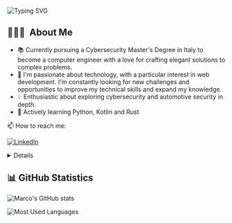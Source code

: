 <p align="left">
  <img src="https://readme-typing-svg.demolab.com?font=Roboto&weight=900&size=31&duration=2500&pause=200&color=F7F7F7&width=435&lines=Hi%F0%9F%91%8B%2C+I'm+Marco+Chessa!;Welcome+to+my+GitHub!" alt="Typing SVG">
</p>

## 👨🏻‍💻&nbsp; About Me

- 📚 Currently pursuing a Cybersecurity Master's Degree in Italy to become a computer engineer with a love for crafting elegant solutions to complex problems.
- 🔭 I'm passionate about technology, with a particular interest in web development. I'm constantly looking for new challenges and opportunities to improve my technical skills and expand my knowledge.
- 💡 Enthusiastic about exploring cybersecurity and automotive security in depth.
- 🌱 Actively learning Python, Kotlin and Rust

📫 How to reach me:
<p align="left">
 <a href="https://www.linkedin.com/in/marco-chessa/" target="_blank">
    <img src="https://img.shields.io/badge/LinkedIn-%230077B5.svg?&style=for-the-badge&logo=linkedin&logoColor=white&color=0e76a8" alt="LinkedIn">
   </p>

<details close>
<summary>
  <h2>🛠️&nbsp;Languages&nbsp;and&nbsp;Tools</h2>
 </summary>

### Programming Languages
[![My Skills](https://skillicons.dev/icons?i=c,java,javascript,rust,kotlin,python,php&perline=9)](https://skillicons.dev)

### Frontend

[![My Skills](https://skillicons.dev/icons?i=html,css,bootstrap,react&perline=9)](https://skillicons.dev)

### Backend

[![My Skills](https://skillicons.dev/icons?i=postgres,firebase,mysql,mongodb,nodejs,spring,sqlite&perline=9)](https://skillicons.dev)

### Software and Tools

[![My Skills](https://skillicons.dev/icons?i=eclipse,clion,vscode,idea,androidstudio,arduino,postman,figma,illustrator,git,github,gitlab,md,latex,gradle,docker,matlab&perline=9)](https://skillicons.dev)

</details>


## 📊&nbsp;GitHub&nbsp;Statistics

![Marco's GitHub stats](https://github-readme-stats.vercel.app/api?username=marcochessa\&hide=issues\&show_icons=true\&rank_icon=github\&theme=react\&hide_border=true)

![Most Used Languages](https://github-readme-stats-git-masterrstaa-rickstaa.vercel.app/api/top-langs/?username=marcochessa&layout=compact&langs_count=8&theme=react&hide_border=true)

